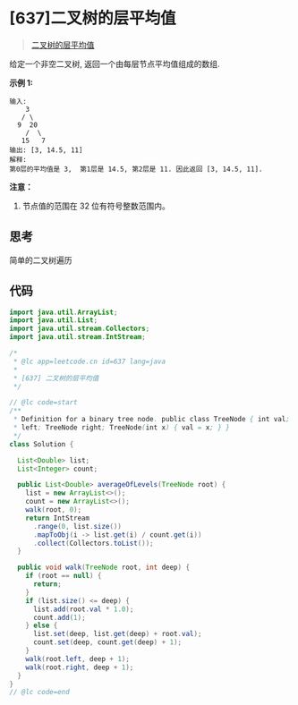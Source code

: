 # [637]二叉树的层平均值

> [二叉树的层平均值](https://leetcode-cn.com/problems/average-of-levels-in-binary-tree/description/)

给定一个非空二叉树, 返回一个由每层节点平均值组成的数组.

**示例 1:**

```
输入:
    3
   / \
  9  20
    /  \
   15   7
输出: [3, 14.5, 11]
解释:
第0层的平均值是 3,  第1层是 14.5, 第2层是 11. 因此返回 [3, 14.5, 11].
```

**注意：**

1.  节点值的范围在 32 位有符号整数范围内。

## 思考

简单的二叉树遍历

## 代码

```java
import java.util.ArrayList;
import java.util.List;
import java.util.stream.Collectors;
import java.util.stream.IntStream;

/*
 * @lc app=leetcode.cn id=637 lang=java
 *
 * [637] 二叉树的层平均值
 */

// @lc code=start
/**
 * Definition for a binary tree node. public class TreeNode { int val; TreeNode
 * left; TreeNode right; TreeNode(int x) { val = x; } }
 */
class Solution {

  List<Double> list;
  List<Integer> count;

  public List<Double> averageOfLevels(TreeNode root) {
    list = new ArrayList<>();
    count = new ArrayList<>();
    walk(root, 0);
    return IntStream
      .range(0, list.size())
      .mapToObj(i -> list.get(i) / count.get(i))
      .collect(Collectors.toList());
  }

  public void walk(TreeNode root, int deep) {
    if (root == null) {
      return;
    }
    if (list.size() <= deep) {
      list.add(root.val * 1.0);
      count.add(1);
    } else {
      list.set(deep, list.get(deep) + root.val);
      count.set(deep, count.get(deep) + 1);
    }
    walk(root.left, deep + 1);
    walk(root.right, deep + 1);
  }
}
// @lc code=end

```
